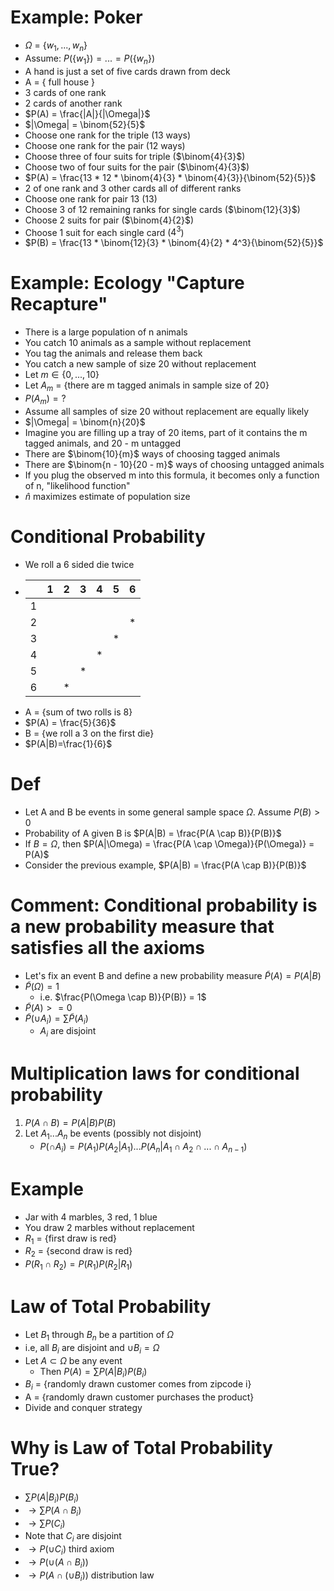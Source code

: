 # Example: Poker
* $\Omega$ = {$w_1, ..., w_n$}
* Assume: $P(\{w_1\}) = ... = P(\{w_n\})$
* A hand is just a set of five cards drawn from deck
* A = { full house }
* 3 cards of one rank
* 2 cards of another rank
* $P(A) = \frac{|A|}{|\Omega|}$
* $|\Omega| = \binom{52}{5}$
* Choose one rank for the triple (13 ways)
* Choose one rank for the pair (12 ways)
* Choose three of four suits for triple ($\binom{4}{3}$)
* Choose two of four suits for the pair ($\binom{4}{3}$)
* $P(A) = \frac{13 * 12 * \binom{4}{3} * \binom{4}{3}}{\binom{52}{5}}$
* 2 of one rank and 3 other cards all of different ranks
* Choose one rank for pair 13 (13)
* Choose 3 of 12 remaining ranks for single cards ($\binom{12}{3}$)
* Choose 2 suits for pair ($\binom{4}{2}$)
* Choose 1 suit for each single card ($4^3$)
* $P(B) = \frac{13 * \binom{12}{3} * \binom{4}{2} * 4^3}{\binom{52}{5}}$

# Example: Ecology "Capture Recapture"
* There is a large population of n animals
* You catch 10 animals as a sample without replacement
* You tag the animals and release them back
* You catch a new sample of size 20 without replacement
* Let $m \in \{0, ..., 10\}$
* Let $A_m$ = {there are m tagged animals in sample size of 20}
* $P(A_m) = ?$
* Assume all samples of size 20 without replacement are equally likely
* $|\Omega| = \binom{n}{20}$
* Imagine you are filling up a tray of 20 items, part of it contains the m tagged animals, and 20 - m untagged
* There are $\binom{10}{m}$ ways of choosing tagged animals
* There are $\binom{n - 10}{20 - m}$ ways of choosing untagged animals
* If you plug the observed m into this formula, it becomes only a function of n, "likelihood function"
* $\hat n$ maximizes estimate of population size

# Conditional Probability
* We roll a 6 sided die twice
* | | 1 | 2 | 3 | 4 | 5 | 6 |
  | --- | --- | --- | --- | --- | --- | --- |
  | 1 | | | | | | |
  | 2 | | | | | |*|
  | 3 | | | | |*| |
  | 4 | | | |*| | |
  | 5 | | |*| | | |
  | 6 | |*| | | | |
* A = {sum of two rolls is 8}
* $P(A) = \frac{5}{36}$
* B = {we roll a 3 on the first die}
* $P(A|B)=\frac{1}{6}$

# Def
* Let A and B be events in some general sample space $\Omega$. Assume $P(B)>0$
* Probability of A given B is $P(A|B) = \frac{P(A \cap B)}{P(B)}$
* If $B = \Omega$, then $P(A|\Omega) = \frac{P(A \cap \Omega)}{P(\Omega)} = P(A)$
* Consider the previous example, $P(A|B) = \frac{P(A \cap B)}{P(B)}$

# Comment: Conditional probability is a new probability measure that satisfies all the axioms
* Let's fix an event B and define a new probability measure $\tilde P(A) = P(A | B)$
* $\tilde P(\Omega) = 1$
  * i.e. $\frac{P(\Omega \cap B)}{P(B)} = 1$
* $\tilde P(A) >= 0$
* $\tilde P(\cup A_i) = \sum \tilde P(A_i)$
  * $A_i$ are disjoint

# Multiplication laws for conditional probability
1. $P(A \cap B) = P(A|B)P(B)$
2. Let $A_1 ... A_n$ be events (possibly not disjoint)
   * $P(\cap A_i) = P(A_1)P(A_2|A_1)...P(A_n|A_1\cap A_2\cap ...\cap A_{n - 1})$

# Example
* Jar with 4 marbles, 3 red, 1 blue
* You draw 2 marbles without replacement
* $R_1$ = {first draw is red}
* $R_2$ = {second draw is red}
* $P(R_1\cap R_2) = P(R_1)P(R_2|R_1)$

# Law of Total Probability
* Let $B_1$ through $B_n$ be a partition of $\Omega$
* i.e, all $B_i$ are disjoint and $\cup B_i = \Omega$
* Let $A \subset \Omega$ be any event
  * Then $P(A) = \sum P(A|B_i)P(B_i)$
* $B_i$ = {randomly drawn customer comes from zipcode i}
* A = {randomly drawn customer purchases the product}
* Divide and conquer strategy

# Why is Law of Total Probability True?
* $\sum P(A|B_i)P(B_i)$
* $\to \sum P(A \cap B_i)$
* $\to \sum P(C_i)$
* Note that $C_i$ are disjoint
* $\to P(\cup C_i)$ third axiom
* $\to P(\cup (A \cap B_i))$
* $\to P(A \cap (\cup B_i))$ distribution law
